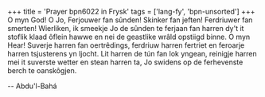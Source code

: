 +++
title = 'Prayer bpn6022 in Frysk'
tags = ['lang-fy', 'bpn-unsorted']
+++
O myn God! O Jo, Ferjouwer fan sûnden! Skinker fan jeften! Ferdriuwer fan smerten!
Wierliken, ik smeekje Jo de sûnden te ferjaan fan harren dy't it stoflik klaad ôflein hawwe en nei de geastlike wrâld opstiigd binne.
O myn Hear! Suverje harren fan oertrêdings, ferdriuw harren fertriet en feroarje harren tsjusterens yn ljocht. Lit harren de tún fan lok yngean, reinigje harren mei it suverste wetter en stean harren ta, Jo swidens op de ferhevenste berch te oanskôgjen.

-- Abdu'l-Bahá
